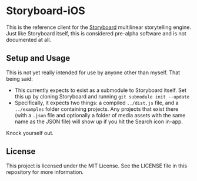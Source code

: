 # Storyboard-iOS

This is the reference client for the [Storyboard](https://github.com/lazerwalker/storyboard.git) multilinear storytelling engine. Just like Storyboard itself, this is considered pre-alpha software and is not documented at all.


## Setup and Usage

This is not yet really intended for use by anyone other than myself. That being said:

* This currently expects to exist as a submodule to Storyboard itself. Set this up by cloning Storyboard and running `git submodule init --update`
* Specifically, it expects two things: a compiled `../dist.js` file, and a `../examples` folder containing projects. Any projects that exist there (with a `.json` file and optionally a folder of media assets with the same name as the JSON file) will show up if you hit the Search icon in-app.

Knock yourself out.


## License

This project is licensed under the MIT License. See the LICENSE file in this repository for more information.